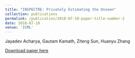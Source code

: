 ```yaml
---
title: "INSPECTRE: Privately Estimating the Unseen"
collection: publications
permalink: /publication/2018-07-10-paper-title-number-2
date: 2018-07-10
venue: 'ICML'
---
```

Jayadev Acharya, Gautam Kamath, Ziteng Sun, Huanyu Zhang 

[Download paper here](http://proceedings.mlr.press/v80/acharya18a/acharya18a.pdf)
